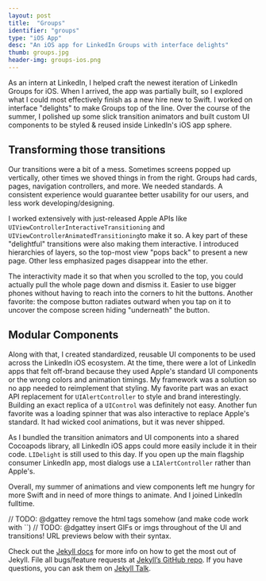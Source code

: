 ```yaml
---
layout: post
title:  "Groups"
identifier: "groups"
type: "iOS App"
desc: "An iOS app for LinkedIn Groups with interface delights"
thumb: groups.jpg
header-img: groups-ios.png
---
```

<section>
	<p>As an intern at LinkedIn, I helped craft the newest iteration of LinkedIn Groups for iOS. When I arrived, the app was partially built, so I explored what I could most effectively finish as a new hire new to Swift. I worked on interface "delights" to make Groups top of the line. Over the course of the summer, I polished up some slick transition animators and built custom UI components to be styled & reused inside LinkedIn's iOS app sphere.</p>
</section>

<section class="colorized">
	<h2>Transforming those transitions</h2>
	<p>Our transitions were a bit of a mess. Sometimes screens popped up vertically, other times we shoved things in from the right. Groups had cards, pages, navigation controllers, and more. We needed standards. A consistent experience would guarantee better usability for our users, and less work developing/designing.</p>
	<p>I worked extensively with just-released Apple APIs like <code>UIViewControllerInteractiveTransitioning</code> and <code>UIViewControllerAnimatedTransitioning</code>to make it so. A key part of these "delightful" transitions were also making them interactive. I introduced hierarchies of layers, so the top-most view "pops back" to present a new page. Other less emphasized pages disappear into the ether.</p>
	<p>The interactivity made it so that when you scrolled to the top, you could actually pull the whole page down and dismiss it. Easier to use bigger phones without having to reach into the corners to hit the buttons. Another favorite: the compose button radiates outward when you tap on it to uncover the compose screen hiding "underneath" the button.</p>
</section>

<section>
	<h2>Modular Components</h2>
	<p>Along with that, I created standardized, reusable UI components to be used across the LinkedIn iOS ecosystem. At the time, there were a lot of LinkedIn apps that felt off-brand because they used Apple's standard UI components or the wrong colors and animation timings. My framework was a solution so no app needed to reimplement that styling. My favorite part was an exact API replacement for <code>UIAlertController</code> to style and brand interestingly. Building an exact replica of a <code>UIControl</code> was definitely not easy. Another fun favorite was a loading spinner that was also interactive to replace Apple's standard. It had wicked cool animations, but it was never shipped.</p>
	<p>As I bundled the transition animators and UI components into a shared Cocoapods library, all LinkedIn iOS apps could more easily include it in their code. <code>LIDelight</code> is still used to this day. If you open up the main flagship consumer LinkedIn app, most dialogs use a <code>LIAlertController</code> rather than Apple's.</p>
</section>

<section>
Overall, my summer of animations and view components left me hungry for more Swift and in need of more things to animate. And I joined LinkedIn fulltime.
</section>

// TODO: @dgattey remove the html tags somehow (and make code work with ``)
// TODO: @dgattey insert GIFs or imgs throughout of the UI and transitions! URL previews below with their syntax.

Check out the [Jekyll docs][jekyll-docs] for more info on how to get the most out of Jekyll. File all bugs/feature requests at [Jekyll’s GitHub repo][jekyll-gh]. If you have questions, you can ask them on [Jekyll Talk][jekyll-talk].

[jekyll-docs]: http://jekyllrb.com/docs/home
[jekyll-gh]:   https://github.com/jekyll/jekyll
[jekyll-talk]: https://talk.jekyllrb.com/
